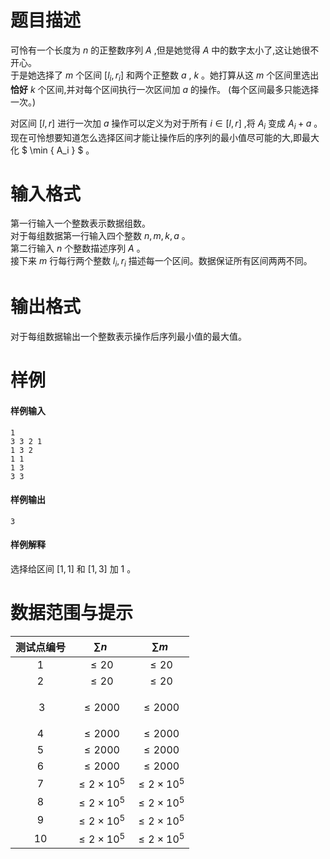 
# 题目描述

可怜有一个长度为 $n$ 的正整数序列 $A$ ,但是她觉得 $A$ 中的数字太小了,这让她很不开心。  
于是她选择了 $m$ 个区间 $[l_i , r_i]$ 和两个正整数 $a$ , $k$ 。她打算从这 $m$ 个区间里选出**恰好** $k$ 个区间,并对每个区间执行一次区间加 $a$ 的操作。
(每个区间最多只能选择一次。)  

对区间 $[l, r]$ 进行一次加 $a$ 操作可以定义为对于所有 $i \in [l, r]$ ,将 $A_i$ 变成 $A_i + a$ 。   
现在可怜想要知道怎么选择区间才能让操作后的序列的最小值尽可能的大,即最大化 $ \min \{ A_i \} $ 。  
 

# 输入格式

第一行输入一个整数表示数据组数。  
对于每组数据第一行输入四个整数 $n,m,k,a$ 。  
第二行输入 $n$ 个整数描述序列 $A$ 。  
接下来 $m$ 行每行两个整数 $l_i,r_i$ 描述每一个区间。数据保证所有区间两两不同。  


# 输出格式

对于每组数据输出一个整数表示操作后序列最小值的最大值。

# 样例

#### 样例输入
```plain
1
3 3 2 1
1 3 2
1 1
1 3
3 3
```

#### 样例输出
```plain
3
```

#### 样例解释
选择给区间 $[1, 1]$ 和 $[1, 3]$ 加 $1$ 。

# 数据范围与提示

<!-- BEGIN: Migrated markdown table -->

| 测试点编号 | $\sum n$ | $\sum m$ |
|:-:|:-:|:-:|
| $1$ | $\leq 20$ | $\leq 20$ |
| $2$ | $\leq 20$ | $\leq 20$ |
| <p> $3$ </p> | $\leq 2000$ | $\leq 2000$ |
| $4$ | $\leq 2000$ | $\leq 2000$ |
| $5$ | $\leq 2000$ | $\leq 2000$ |
| $6$ | $\leq 2000$ | $\leq 2000$ |
| $7$ | $\leq 2 \times 10^5$ | $\leq 2 \times 10^5$ |
| $8$ | $\leq 2 \times 10^5$ | $\leq 2 \times 10^5$ |
| $9$ | $\leq 2 \times 10^5$ | $\leq 2 \times 10^5$ |
| $10$ | $\leq 2 \times 10^5$ | $\leq 2 \times 10^5$ |

<!-- Migrated from original HTML table:
<table><thead>
    <tr>
     <th style='text-align:center'>测试点编号</td>
     <th style='text-align:center'> $\sum n$ </td>
     <th style='text-align:center'> $\sum m$ </td>
    </tr></thead><tbody>
    <tr>
     <td style='text-align:center'> $1$ </td>
     <td rowspan="2" style='text-align:center'> $\leq 20$ </td>
     <td rowspan="2" style='text-align:center'> $\leq 20$ </td>
    </tr>
    <tr>
     <td style='text-align:center'> $2$ </td>
    </tr>
    <tr>
     <td style='text-align:center'><p>&nbsp;$3$ </p></td>
     <td rowspan="4" style='text-align:center'> $\leq 2000$ </td>
     <td rowspan="4" style='text-align:center'> $\leq 2000$ </td>
    </tr>
    <tr>
     <td style='text-align:center'> $4$ </td>
    </tr>
    <tr>
     <td style='text-align:center'> $5$ </td>
    </tr>
    <tr>
     <td style='text-align:center'> $6$ </td>
    </tr>
    <tr>
     <td style='text-align:center'> $7$ </td>
     <td rowspan="4" style='text-align:center'> $\leq 2 \times 10^5$ </td>
     <td rowspan="4" style='text-align:center'> $\leq 2 \times 10^5$ </td>
    </tr>
    <tr>
     <td style='text-align:center'> $8$ </td>
    </tr>
    <tr>
     <td style='text-align:center'> $9$ </td>
    </tr>
    <tr>
     <td style='text-align:center'> $10$ </td>
    </tr>
   </tbody>
  </table>
-->

<!-- END: Migrated markdown table -->


